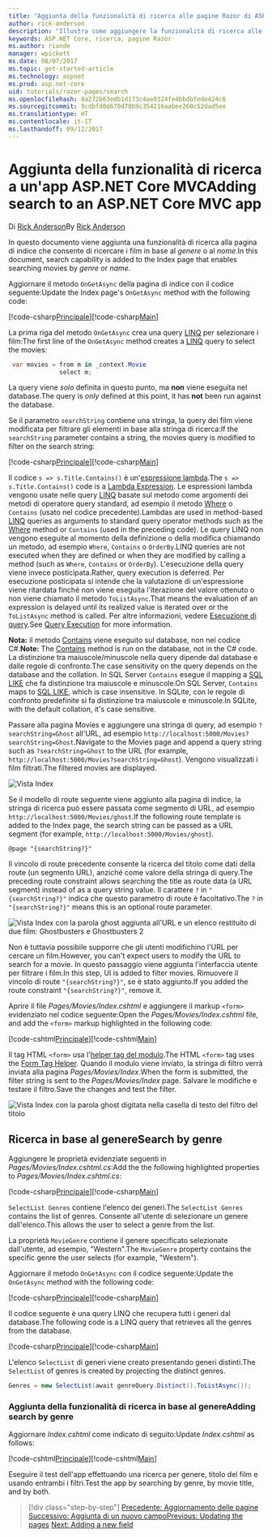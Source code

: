 ```yaml
---
title: "Aggiunta della funzionalità di ricerca alle pagine Razor di ASP.NET Core MVC"
author: rick-anderson
description: "Illustra come aggiungere la funzionalità di ricerca alle pagine Razor di ASP.NET Core"
keywords: ASP.NET Core, ricerca, pagine Razor
ms.author: riande
manager: wpickett
ms.date: 08/07/2017
ms.topic: get-started-article
ms.technology: aspnet
ms.prod: asp.net-core
uid: tutorials/razor-pages/search
ms.openlocfilehash: 8a272b63edb1d173c4ae0324fe4bbdbfede424c6
ms.sourcegitcommit: 9cdbfd0d670d70b9c354216aabee260c52dad5ee
ms.translationtype: HT
ms.contentlocale: it-IT
ms.lasthandoff: 09/12/2017
---
```

# <a name="adding-search-to-an-aspnet-core-mvc-app"></a><span data-ttu-id="526c6-104">Aggiunta della funzionalità di ricerca a un'app ASP.NET Core MVC</span><span class="sxs-lookup"><span data-stu-id="526c6-104">Adding search to an ASP.NET Core MVC app</span></span>

<span data-ttu-id="526c6-105">Di [Rick Anderson](https://twitter.com/RickAndMSFT)</span><span class="sxs-lookup"><span data-stu-id="526c6-105">By [Rick Anderson](https://twitter.com/RickAndMSFT)</span></span>

<span data-ttu-id="526c6-106">In questo documento viene aggiunta una funzionalità di ricerca alla pagina di indice che consente di ricercare i film in base al *genere* o al *nome*.</span><span class="sxs-lookup"><span data-stu-id="526c6-106">In this document, search capability is added to the Index page that enables searching movies by *genre* or *name*.</span></span>

<span data-ttu-id="526c6-107">Aggiornare il metodo `OnGetAsync` della pagina di indice con il codice seguente:</span><span class="sxs-lookup"><span data-stu-id="526c6-107">Update the Index page's `OnGetAsync` method with the following code:</span></span>

<span data-ttu-id="526c6-108">[!code-csharp[Principale](razor-pages-start/sample/RazorPagesMovie/Pages/Movies/Index.cshtml.cs?name=snippet_1stSearch)]</span><span class="sxs-lookup"><span data-stu-id="526c6-108">[!code-csharp[Main](razor-pages-start/sample/RazorPagesMovie/Pages/Movies/Index.cshtml.cs?name=snippet_1stSearch)]</span></span>

<span data-ttu-id="526c6-109">La prima riga del metodo `OnGetAsync` crea una query [LINQ](https://docs.microsoft.com/dotnet/csharp/programming-guide/concepts/linq/) per selezionare i film:</span><span class="sxs-lookup"><span data-stu-id="526c6-109">The first line of the `OnGetAsync` method creates a [LINQ](https://docs.microsoft.com/dotnet/csharp/programming-guide/concepts/linq/) query to select the movies:</span></span>

```csharp
 var movies = from m in _context.Movie
              select m;
```

<span data-ttu-id="526c6-110">La query viene *solo* definita in questo punto, ma **non** viene eseguita nel database.</span><span class="sxs-lookup"><span data-stu-id="526c6-110">The query is *only* defined at this point, it has **not** been run against the database.</span></span>

<span data-ttu-id="526c6-111">Se il parametro `searchString` contiene una stringa, la query dei film viene modificata per filtrare gli elementi in base alla stringa di ricerca:</span><span class="sxs-lookup"><span data-stu-id="526c6-111">If the `searchString` parameter contains a string, the movies query is modified to filter on the search string:</span></span>

<span data-ttu-id="526c6-112">[!code-csharp[Principale](razor-pages-start/sample/RazorPagesMovie/Pages/Movies/Index.cshtml.cs?name=snippet_SearchNull)]</span><span class="sxs-lookup"><span data-stu-id="526c6-112">[!code-csharp[Main](razor-pages-start/sample/RazorPagesMovie/Pages/Movies/Index.cshtml.cs?name=snippet_SearchNull)]</span></span>

<span data-ttu-id="526c6-113">Il codice `s => s.Title.Contains()` è un'[espressione lambda](https://docs.microsoft.com/dotnet/csharp/programming-guide/statements-expressions-operators/lambda-expressions).</span><span class="sxs-lookup"><span data-stu-id="526c6-113">The `s => s.Title.Contains()` code is a [Lambda Expression](https://docs.microsoft.com/dotnet/csharp/programming-guide/statements-expressions-operators/lambda-expressions).</span></span> <span data-ttu-id="526c6-114">Le espressioni lambda vengono usate nelle query [LINQ](https://docs.microsoft.com/dotnet/csharp/programming-guide/concepts/linq/) basate sul metodo come argomenti dei metodi di operatore query standard, ad esempio il metodo [Where](https://docs.microsoft.com/dotnet/csharp/programming-guide/concepts/linq/query-syntax-and-method-syntax-in-linq) o `Contains` (usato nel codice precedente).</span><span class="sxs-lookup"><span data-stu-id="526c6-114">Lambdas are used in method-based [LINQ](https://docs.microsoft.com/dotnet/csharp/programming-guide/concepts/linq/) queries as arguments to standard query operator methods such as the [Where](https://docs.microsoft.com/dotnet/csharp/programming-guide/concepts/linq/query-syntax-and-method-syntax-in-linq) method or `Contains` (used in the preceding code).</span></span> <span data-ttu-id="526c6-115">Le query LINQ non vengono eseguite al momento della definizione o della modifica chiamando un metodo, ad esempio `Where`, `Contains` o `OrderBy`.</span><span class="sxs-lookup"><span data-stu-id="526c6-115">LINQ queries are not executed when they are defined or when they are modified by calling a method (such as `Where`, `Contains`  or `OrderBy`).</span></span> <span data-ttu-id="526c6-116">L'esecuzione della query viene invece posticipata.</span><span class="sxs-lookup"><span data-stu-id="526c6-116">Rather, query execution is deferred.</span></span> <span data-ttu-id="526c6-117">Per esecuzione posticipata si intende che la valutazione di un'espressione viene ritardata finché non viene eseguita l'iterazione del valore ottenuto o non viene chiamato il metodo `ToListAsync`.</span><span class="sxs-lookup"><span data-stu-id="526c6-117">That means the evaluation of an expression is delayed until its realized value is iterated over or the `ToListAsync` method is called.</span></span> <span data-ttu-id="526c6-118">Per altre informazioni, vedere [Esecuzione di query](https://docs.microsoft.com/dotnet/framework/data/adonet/ef/language-reference/query-execution).</span><span class="sxs-lookup"><span data-stu-id="526c6-118">See [Query Execution](https://docs.microsoft.com/dotnet/framework/data/adonet/ef/language-reference/query-execution) for more information.</span></span>

<span data-ttu-id="526c6-119">**Nota:** il metodo [Contains](https://docs.microsoft.com//dotnet/api/system.data.objects.dataclasses.entitycollection-1.contains) viene eseguito sul database, non nel codice C#.</span><span class="sxs-lookup"><span data-stu-id="526c6-119">**Note:** The [Contains](https://docs.microsoft.com//dotnet/api/system.data.objects.dataclasses.entitycollection-1.contains) method is run on the database, not in the C# code.</span></span> <span data-ttu-id="526c6-120">La distinzione tra maiuscole/minuscole nella query dipende dal database e dalle regole di confronto.</span><span class="sxs-lookup"><span data-stu-id="526c6-120">The case sensitivity on the query depends on the database and the collation.</span></span> <span data-ttu-id="526c6-121">In SQL Server `Contains` esegue il mapping a [SQL LIKE](https://docs.microsoft.com/sql/t-sql/language-elements/like-transact-sql) che fa distinzione tra maiuscole e minuscole.</span><span class="sxs-lookup"><span data-stu-id="526c6-121">On SQL Server, `Contains` maps to [SQL LIKE](https://docs.microsoft.com/sql/t-sql/language-elements/like-transact-sql), which is case insensitive.</span></span> <span data-ttu-id="526c6-122">In SQLite, con le regole di confronto predefinite si fa distinzione tra maiuscole e minuscole.</span><span class="sxs-lookup"><span data-stu-id="526c6-122">In SQLite, with the default collation, it's case sensitive.</span></span>

<span data-ttu-id="526c6-123">Passare alla pagina Movies e aggiungere una stringa di query, ad esempio `?searchString=Ghost` all'URL, ad esempio `http://localhost:5000/Movies?searchString=Ghost`.</span><span class="sxs-lookup"><span data-stu-id="526c6-123">Navigate to the Movies page and append a query string such as `?searchString=Ghost` to the URL (for example, `http://localhost:5000/Movies?searchString=Ghost`).</span></span> <span data-ttu-id="526c6-124">Vengono visualizzati i film filtrati.</span><span class="sxs-lookup"><span data-stu-id="526c6-124">The filtered movies are displayed.</span></span>

![Vista Index](search/_static/ghost.png)

<span data-ttu-id="526c6-126">Se il modello di route seguente viene aggiunto alla pagina di indice, la stringa di ricerca può essere passata come segmento di URL, ad esempio `http://localhost:5000/Movies/ghost`.</span><span class="sxs-lookup"><span data-stu-id="526c6-126">If the following route template is added to the Index page, the search string can be passed as a URL segment (for example, `http://localhost:5000/Movies/ghost`).</span></span>

```cshtml
@page "{searchString?}"
```

<span data-ttu-id="526c6-127">Il vincolo di route precedente consente la ricerca del titolo come dati della route (un segmento URL), anziché come valore della stringa di query.</span><span class="sxs-lookup"><span data-stu-id="526c6-127">The preceding route constraint allows searching the title as route data (a URL segment) instead of as a query string value.</span></span>  <span data-ttu-id="526c6-128">Il carattere `?` in `"{searchString?}"` indica che questo parametro di route è facoltativo.</span><span class="sxs-lookup"><span data-stu-id="526c6-128">The `?` in `"{searchString?}"` means this is an optional route parameter.</span></span>

![Vista Index con la parola ghost aggiunta all'URL e un elenco restituito di due film: Ghostbusters e Ghostbusters 2](search/_static/g2.png)

<span data-ttu-id="526c6-130">Non è tuttavia possibile supporre che gli utenti modifichino l'URL per cercare un film.</span><span class="sxs-lookup"><span data-stu-id="526c6-130">However, you can't expect users to modify the URL to search for a movie.</span></span> <span data-ttu-id="526c6-131">In questo passaggio viene aggiunta l'interfaccia utente per filtrare i film.</span><span class="sxs-lookup"><span data-stu-id="526c6-131">In this step, UI is added to filter movies.</span></span> <span data-ttu-id="526c6-132">Rimuovere il vincolo di route `"{searchString?}"`, se è stato aggiunto.</span><span class="sxs-lookup"><span data-stu-id="526c6-132">If you added the route constraint `"{searchString?}"`, remove it.</span></span>

<span data-ttu-id="526c6-133">Aprire il file *Pages/Movies/Index.cshtml* e aggiungere il markup `<form>` evidenziato nel codice seguente:</span><span class="sxs-lookup"><span data-stu-id="526c6-133">Open the *Pages/Movies/Index.cshtml* file, and add the `<form>` markup highlighted in the following code:</span></span>

<span data-ttu-id="526c6-134">[!code-cshtml[Principale](razor-pages-start/sample/RazorPagesMovie/Pages/Movies/Index2.cshtml?highlight=14-19&range=1-22)]</span><span class="sxs-lookup"><span data-stu-id="526c6-134">[!code-cshtml[Main](razor-pages-start/sample/RazorPagesMovie/Pages/Movies/Index2.cshtml?highlight=14-19&range=1-22)]</span></span>

<span data-ttu-id="526c6-135">Il tag HTML `<form>` usa l'[helper tag del modulo](xref:mvc/views/working-with-forms#the-form-tag-helper).</span><span class="sxs-lookup"><span data-stu-id="526c6-135">The HTML `<form>` tag uses the [Form Tag Helper](xref:mvc/views/working-with-forms#the-form-tag-helper).</span></span> <span data-ttu-id="526c6-136">Quando il modulo viene inviato, la stringa di filtro verrà inviata alla pagina *Pages/Movies/Index*.</span><span class="sxs-lookup"><span data-stu-id="526c6-136">When the form is submitted, the filter string is sent to the *Pages/Movies/Index* page.</span></span> <span data-ttu-id="526c6-137">Salvare le modifiche e testare il filtro.</span><span class="sxs-lookup"><span data-stu-id="526c6-137">Save the changes and test the filter.</span></span>

![Vista Index con la parola ghost digitata nella casella di testo del filtro del titolo](search/_static/filter.png)

## <a name="search-by-genre"></a><span data-ttu-id="526c6-139">Ricerca in base al genere</span><span class="sxs-lookup"><span data-stu-id="526c6-139">Search by genre</span></span>

<span data-ttu-id="526c6-140">Aggiungere le proprietà evidenziate seguenti in *Pages/Movies/Index.cshtml.cs*:</span><span class="sxs-lookup"><span data-stu-id="526c6-140">Add the the following highlighted properties to *Pages/Movies/Index.cshtml.cs*:</span></span>

<span data-ttu-id="526c6-141">[!code-csharp[Principale](razor-pages-start/sample/RazorPagesMovie/Pages/Movies/Index.cshtml.cs?name=snippet_newProps&highlight=11-)]</span><span class="sxs-lookup"><span data-stu-id="526c6-141">[!code-csharp[Main](razor-pages-start/sample/RazorPagesMovie/Pages/Movies/Index.cshtml.cs?name=snippet_newProps&highlight=11-)]</span></span>

<span data-ttu-id="526c6-142">`SelectList Genres` contiene l'elenco dei generi.</span><span class="sxs-lookup"><span data-stu-id="526c6-142">The `SelectList Genres` contains the list of genres.</span></span> <span data-ttu-id="526c6-143">Consente all'utente di selezionare un genere dall'elenco.</span><span class="sxs-lookup"><span data-stu-id="526c6-143">This allows the user to select a genre from the list.</span></span>

<span data-ttu-id="526c6-144">La proprietà `MovieGenre` contiene il genere specificato selezionate dall'utente, ad esempio, "Western".</span><span class="sxs-lookup"><span data-stu-id="526c6-144">The `MovieGenre` property contains the specific genre the user selects (for example, "Western").</span></span>

<span data-ttu-id="526c6-145">Aggiornare il metodo `OnGetAsync` con il codice seguente:</span><span class="sxs-lookup"><span data-stu-id="526c6-145">Update the `OnGetAsync` method with the following code:</span></span>

<span data-ttu-id="526c6-146">[!code-csharp[Principale](razor-pages-start/sample/RazorPagesMovie/Pages/Movies/Index.cshtml.cs?name=snippet_SearchGenre)]</span><span class="sxs-lookup"><span data-stu-id="526c6-146">[!code-csharp[Main](razor-pages-start/sample/RazorPagesMovie/Pages/Movies/Index.cshtml.cs?name=snippet_SearchGenre)]</span></span>

<span data-ttu-id="526c6-147">Il codice seguente è una query LINQ che recupera tutti i generi dal database.</span><span class="sxs-lookup"><span data-stu-id="526c6-147">The following code is a LINQ query that retrieves all the genres from the database.</span></span>

<span data-ttu-id="526c6-148">[!code-csharp[Principale](razor-pages-start/sample/RazorPagesMovie/Pages/Movies/Index.cshtml.cs?name=snippet_LINQ)]</span><span class="sxs-lookup"><span data-stu-id="526c6-148">[!code-csharp[Main](razor-pages-start/sample/RazorPagesMovie/Pages/Movies/Index.cshtml.cs?name=snippet_LINQ)]</span></span>

<span data-ttu-id="526c6-149">L'elenco `SelectList` di generi viene creato presentando generi distinti.</span><span class="sxs-lookup"><span data-stu-id="526c6-149">The `SelectList` of genres is created by projecting the distinct genres.</span></span>

<!-- BUG in OPS
Tag snippet_selectlist's start line '75' should be less than end line '29' when resolving "[!code-csharp[Main](razor-pages-start/sample/RazorPagesMovie/Pages/Movies/Index.cshtml.cs?name=snippet_SelectList)]"

There is no start line.

[!code-csharp[Main](razor-pages-start/sample/RazorPagesMovie/Pages/Movies/Index.cshtml.cs?name=snippet_SelectList)]
-->

```csharp
Genres = new SelectList(await genreQuery.Distinct().ToListAsync());
```

### <a name="adding-search-by-genre"></a><span data-ttu-id="526c6-150">Aggiunta della funzionalità di ricerca in base al genere</span><span class="sxs-lookup"><span data-stu-id="526c6-150">Adding search by genre</span></span>

<span data-ttu-id="526c6-151">Aggiornare *Index.cshtml* come indicato di seguito:</span><span class="sxs-lookup"><span data-stu-id="526c6-151">Update *Index.cshtml* as follows:</span></span>

<span data-ttu-id="526c6-152">[!code-cshtml[Principale](razor-pages-start/sample/RazorPagesMovie/Pages/Movies/IndexFormGenreNoRating.cshtml?highlight=16-18&range=1-26)]</span><span class="sxs-lookup"><span data-stu-id="526c6-152">[!code-cshtml[Main](razor-pages-start/sample/RazorPagesMovie/Pages/Movies/IndexFormGenreNoRating.cshtml?highlight=16-18&range=1-26)]</span></span>

<span data-ttu-id="526c6-153">Eseguire il test dell'app effettuando una ricerca per genere, titolo del film e usando entrambi i filtri.</span><span class="sxs-lookup"><span data-stu-id="526c6-153">Test the app by searching by genre, by movie title, and by both.</span></span>

>[!div class="step-by-step"]
<span data-ttu-id="526c6-154">[Precedente: Aggiornamento delle pagine](xref:tutorials/razor-pages/da1)
[Successivo: Aggiunta di un nuovo campo](xref:tutorials/razor-pages/new-field)</span><span class="sxs-lookup"><span data-stu-id="526c6-154">[Previous: Updating the pages](xref:tutorials/razor-pages/da1)
[Next: Adding a new field](xref:tutorials/razor-pages/new-field)</span></span>
